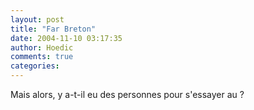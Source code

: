 ```yaml
---
layout: post
title: "Far Breton"
date: 2004-11-10 03:17:35
author: Hoedic
comments: true
categories: 
---
```



Mais alors, y a-t-il eu des personnes pour s'essayer au  ?